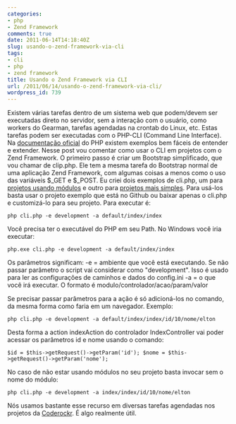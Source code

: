 ```yaml
---
categories:
- php
- Zend Framework
comments: true
date: 2011-06-14T14:18:40Z
slug: usando-o-zend-framework-via-cli
tags:
- cli
- php
- zend framework
title: Usando o Zend Framework via CLI
url: /2011/06/14/usando-o-zend-framework-via-cli/
wordpress_id: 739
---
```


Existem várias tarefas dentro de um sistema web que podem/devem ser executadas direto no servidor, sem a interação com o usuário, como workers do Gearman, tarefas agendadas na crontab do Linux, etc.
Estas tarefas podem ser executadas com o PHP-CLI (Command Line Interface). Na [documentação oficial](http://br.php.net/manual/en/features.commandline.php) do PHP existem exemplos bem fáceis de entender e extender. Nesse post vou comentar como usar o CLI em projetos com o Zend Framework.
O primeiro passo é criar um Bootstrap simplificado, que vou chamar de clip.php. Ele tem a mesma tarefa do Bootstrap normal de uma aplicação Zend Framework, com algumas coisas a menos como o uso das variáveis $_GET e $_POST. Eu criei dois exemplos de cli.php, um para [projetos usando módulos](https://github.com/eminetto/Template-ZF-Modulos) e outro para [projetos mais simples](https://github.com/eminetto/Template-ZF). 
Para usá-los basta usar o projeto exemplo que está no Github ou baixar apenas o cli.php e customizá-lo para seu projeto. Para executar é:

`php cli.php -e development -a default/index/index`

Você precisa ter o executável do PHP em seu Path. No Windows você iria executar:

`php.exe cli.php -e development -a default/index/index`

Os parâmetros significam:
-e = ambiente que você está executando. Se não passar parâmetro o script vai considerar como "development". Isso é usado para ler as configurações de caminhos e dados do config.ini
-a = o que você irá executar. O formato é modulo/controlador/acao/param/valor

Se precisar passar parâmetros para a ação é só adicioná-los no comando, da mesma forma como faria em um navegador. Exemplo:

`php cli.php -e development -a default/index/index/id/10/nome/elton`

Desta forma a action indexAction do controlador IndexController vai poder acessar os parâmetros id e nome usando o comando:

`
$id = $this->getRequest()->getParam('id');
$nome = $this->getRequest()->getParam('nome');
`

No caso de não estar usando módulos no seu projeto basta invocar sem o nome do módulo:

`php cli.php -e development -a index/index/id/10/nome/elton`

Nós usamos bastante esse recurso em diversas tarefas agendadas nos projetos da [Coderockr](http://www.coderockr.com). É algo realmente útil.
